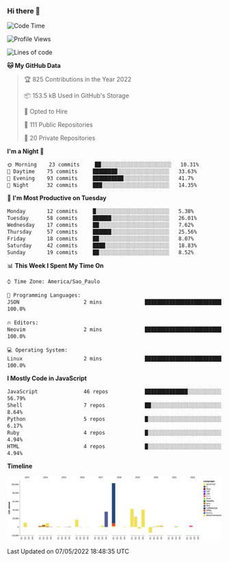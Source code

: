 ### Hi there 👋

<!--START_SECTION:waka-->
![Code Time](http://img.shields.io/badge/Code%20Time-0-blue)

![Profile Views](http://img.shields.io/badge/Profile%20Views-0-blue)

![Lines of code](https://img.shields.io/badge/From%20Hello%20World%20I%27ve%20Written-294%20Thousand%20lines%20of%20code-blue)

**🐱 My GitHub Data** 

> 🏆 825 Contributions in the Year 2022
 > 
> 📦 153.5 kB Used in GitHub's Storage 
 > 
> 💼 Opted to Hire
 > 
> 📜 111 Public Repositories 
 > 
> 🔑 20 Private Repositories  
 > 
**I'm a Night 🦉** 

```text
🌞 Morning    23 commits     ██░░░░░░░░░░░░░░░░░░░░░░░   10.31% 
🌆 Daytime    75 commits     ████████░░░░░░░░░░░░░░░░░   33.63% 
🌃 Evening    93 commits     ██████████░░░░░░░░░░░░░░░   41.7% 
🌙 Night      32 commits     ███░░░░░░░░░░░░░░░░░░░░░░   14.35%

```
📅 **I'm Most Productive on Tuesday** 

```text
Monday       12 commits     █░░░░░░░░░░░░░░░░░░░░░░░░   5.38% 
Tuesday      58 commits     ██████░░░░░░░░░░░░░░░░░░░   26.01% 
Wednesday    17 commits     ██░░░░░░░░░░░░░░░░░░░░░░░   7.62% 
Thursday     57 commits     ██████░░░░░░░░░░░░░░░░░░░   25.56% 
Friday       18 commits     ██░░░░░░░░░░░░░░░░░░░░░░░   8.07% 
Saturday     42 commits     ████░░░░░░░░░░░░░░░░░░░░░   18.83% 
Sunday       19 commits     ██░░░░░░░░░░░░░░░░░░░░░░░   8.52%

```


📊 **This Week I Spent My Time On** 

```text
⌚︎ Time Zone: America/Sao_Paulo

💬 Programming Languages: 
JSON                     2 mins              █████████████████████████   100.0%

🔥 Editors: 
Neovim                   2 mins              █████████████████████████   100.0%

💻 Operating System: 
Linux                    2 mins              █████████████████████████   100.0%

```

**I Mostly Code in JavaScript** 

```text
JavaScript               46 repos            ██████████████░░░░░░░░░░░   56.79% 
Shell                    7 repos             ██░░░░░░░░░░░░░░░░░░░░░░░   8.64% 
Python                   5 repos             █░░░░░░░░░░░░░░░░░░░░░░░░   6.17% 
Ruby                     4 repos             █░░░░░░░░░░░░░░░░░░░░░░░░   4.94% 
HTML                     4 repos             █░░░░░░░░░░░░░░░░░░░░░░░░   4.94%

```


**Timeline**

![Chart not found](https://raw.githubusercontent.com/jampow/jampow/master/charts/bar_graph.png) 


 Last Updated on 07/05/2022 18:48:35 UTC
<!--END_SECTION:waka-->
